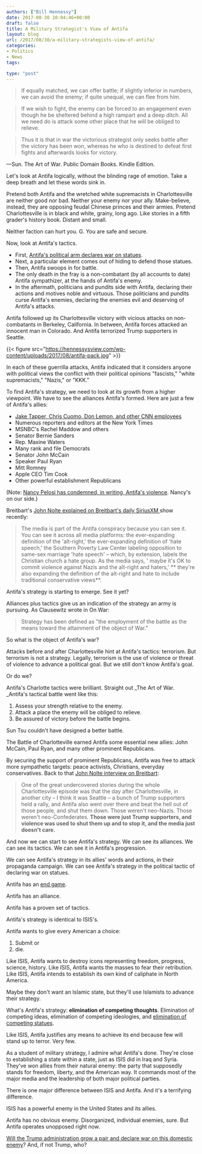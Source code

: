 ```yaml
---
authors: ["Bill Hennessy"]
date: 2017-08-30 10:04:46+00:00
draft: false
title: A Military Strategist's View of Antifa
layout: blog
url: /2017/08/30/a-military-strategists-view-of-antifa/
categories:
- Politics
- News
tags:

type: "post"
---
```


> If equally matched, we can offer battle; if slightly inferior in numbers, we can avoid the enemy; if quite unequal, we can flee from him.  

> If we wish to fight, the enemy can be forced to an engagement even though he be sheltered behind a high rampart and a deep ditch. All we need do is attack some other place that he will be obliged to relieve.  

> Thus it is that in war the victorious strategist only seeks battle after the victory has been won, whereas he who is destined to defeat first fights and afterwards looks for victory.

—Sun. The Art of War. Public Domain Books. Kindle Edition.

Let's look at Antifa logically, without the blinding rage of emotion. Take a deep breath and let these words sink in.  
  
Pretend both Antifa and the wretched white supremacists in Charlottesville are neither good nor bad. Neither your enemy nor your ally. Make-believe, instead, they are opposing feudal Chinese princes and their armies. Pretend Charlottesville is in black and white, grainy, long ago. Like stories in a fifth grader's history book. Distant and small.  
  
Neither faction can hurt you. G. You are safe and secure.  
  
Now, look at Antifa's tactics.  

* First, [Antifa's political arm declares war on statues](https://hennessysview.com/2017/08/26/how-the-statue-wars-will-end/).  
*  Next, a particular element comes out of hiding to defend those statues.  
*  Then, Antifa swoops in for battle.  
*  The only death in the fray is a non-combatant (by all accounts to date) Antifa sympathizer, at the hands of Antifa's enemy.  
*  In the aftermath, politicians and pundits side with Antifa, declaring their actions and motives noble and virtuous. Those politicians and pundits curse Antifa's enemies, declaring the enemies evil and deserving of Antifa's attacks.

Antifa followed up its Charlottesville victory with vicious attacks on non-combatants in Berkeley, California. In between, Antifa forces attacked an innocent man in Colorado. And Antifa terrorized Trump supporters in Seattle.  
  
{{< figure src="https://hennessysview.com/wp-content/uploads/2017/08/antifa-pack.jpg" >}}
  
  
In each of these guerrilla attacks, Antifa indicated that it considers anyone with political views the conflict with their political opinions "fascists," "white supremacists," "Nazis," or "KKK."  
  
To find Antifa's strategy, we need to look at its growth from a higher viewpoint. We have to see the alliances Antifa's formed. Here are just a few of Antifa's allies:  

* [Jake Tapper, Chris Cuomo, Don Lemon, and other CNN employees](https://hennessysview.com/2017/08/20/peace-through-violence-cnns-radical-chic-moment/)  
* Numerous reporters and editors at the New York Times  
* MSNBC's Rachel Maddow and others  
* Senator Bernie Sanders  
* Rep. Maxine Waters  
* Many rank and file Democrats  
* Senator John McCain  
* Speaker Paul Ryan  
* Mitt Romney  
* Apple CEO Tim Cook  
* Other powerful establishment Republicans

  
(Note: [Nancy Pelosi has condemned, in writing, Antifa's violence](https://www.thegatewaypundit.com/2017/08/nancy-pelosi-finally-condemns-antifa-violence-paul-ryan-still-silent/). Nancy's on our side.)  
  
Breitbart's [John Nolte explained on Breitbart's daily SiriusXM ](https://www.breitbart.com/radio/2017/08/29/john-nolte-antifa-teams-big-business-big-media-corporate-fascist-rampage/)show recently:  

> The media is part of the Antifa conspiracy because you can see it. You can see it across all media platforms: the ever-expanding definition of the 'alt-right,' the ever-expanding definition of 'hate speech,' the Southern Poverty Law Center labeling opposition to same-sex marriage 'hate speech' – which, by extension, labels the Christian church a hate group. As the media says, ' maybe it's OK to commit violence against Nazis and the alt-right and haters,' ** they're also expanding the definition of the alt-right and hate to include traditional conservative views**.

Antifa's strategy is starting to emerge. See it yet?  
  
Alliances plus tactics give us an indication of the strategy an army is pursuing. As Clausewitz wrote in On War:  

> Strategy has been defined as "the employment of the battle as the means toward the attainment of the object of War."
  
So what is the object of Antifa's war?  
  
Attacks before and after Charlottesville hint at Antifa's tactics: terrorism. But terrorism is not a strategy. Legally, terrorism is the use of violence or threat of violence to advance a political goal. But we still don't know Antifa's goal.  
  
Or do we?  
  
Antifa's Charlotte tactics were brilliant. Straight out _The Art of War. _Antifa's tactical battle went like this:  

1. Assess your strength relative to the enemy.  
2. Attack a place the enemy will be obliged to relieve.  
3. Be assured of victory before the battle begins.

  
Sun Tsu couldn't have designed a better battle.  
  
The Battle of Charlotteville earned Antifa some essential new allies: John McCain, Paul Ryan, and many other prominent Republicans.  
  
By securing the support of prominent Republicans, Antifa was free to attack more sympathetic targets: peace activists, Christians, everyday conservatives. Back to that [John Nolte interview on Breitbart](https://www.breitbart.com/radio/2017/08/29/john-nolte-antifa-teams-big-business-big-media-corporate-fascist-rampage/):  

> One of the great undercovered stories during the whole Charlottesville episode was that the day after Charlottesville, in another city – I think it was Seattle – a bunch of Trump supporters held a rally, and Antifa also went over there and beat the hell out of those people, and shut them down. Those weren't neo-Nazis. Those weren't neo-Confederates. **Those were just Trump supporters, and violence was used to shut them up and to stop it, and the media just doesn't care.**
 
And now we can start to see Antifa's strategy. We can see its alliances. We can see its tactics. We can see it in Antifa's progression.  
  
We can see Antifa's strategy in its allies' words and actions, in their propaganda campaign. We can see Antifa's strategy in the political tactic of declaring war on statues.  
  
Antifa has an [end game](https://hennessysview.com/2017/08/20/peace-through-violence-cnns-radical-chic-moment/).  
  
Antifa has an alliance.  
  
Antifa has a proven set of tactics.  
  
Antifa's strategy is identical to ISIS's.  
  
Antifa wants to give every American a choice:  

1. Submit or  
2. die.

  
Like ISIS, Antifa wants to destroy icons representing freedom, progress, science, history. Like ISIS, Antifa wants the masses to fear their retribution. Like ISIS, Antifa intends to establish its own kind of caliphate in North America.  
  
Maybe they don't want an Islamic state, but they'll use Islamists to advance their strategy.  
  
What's Antifa's strategy: **elimination of competing thoughts**. Elimination of competing ideas, elimination of competing ideologies, and [elimination of competing statues](https://hennessysview.com/2017/08/26/how-the-statue-wars-will-end/).  
  
Like ISIS, Antifa justifies any means to achieve its end because few will stand up to terror. Very few.  
  
As a student of military strategy, I admire what Antifa's done. They're close to establishing a state within a state, just as ISIS did in Iraq and Syria. They've won allies from their natural enemy: the party that supposedly stands for freedom, liberty, and the American way. It commands most of the major media and the leadership of both major political parties.  
  
There is one major difference between ISIS and Antifa. And it's a terrifying difference.  
  
ISIS has a powerful enemy in the United States and its allies.  
  
Antifa has no obvious enemy. Disorganized, individual enemies, sure. But Antifa operates unopposed right now.  
  
[Will the Trump administration grow a pair and declare war on this domestic enemy](https://hennessysview.com/2017/08/28/president-trumps-only-failure/)? And, if not Trump, who?
